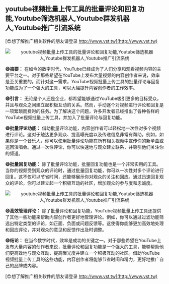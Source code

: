 ## **youtube视频批量上传工具的批量评论和回复功能,Youtube筛选机器人,Youtube群发机器人,Youtube推广引流系统**

[😍想了解推广相关软件的朋友请登录 http://www.vst.tw](http://www.vst.tw)

 <center><img src="https://vst.tw/MP4/tuiguang/png/7.png" alt="youtube视频批量上传工具的批量评论和回复功能,Youtube筛选机器人,Youtube群发机器人,Youtube推广引流系统"></center>

**😄摘要：**
在如今的数字时代，YouTube已经成为了人们分享和观看视频内容的主要平台之一。对于那些希望在YouTube上发布大量视频的内容创作者来说，效率是至关重要的。而针对这一需求，YouTube视频批量上传工具的批量评论与回复功能成为了一个强大的工具，可以大幅提升内容创作者的工作效率。

**😄引言：**
无论是个人还是企业，都希望能够通过YouTube吸引更多的目标受众，并且与观众之间建立起积极互动的关系。然而，手动逐个对视频进行评论和回复是一项繁琐而费时的任务。为了解决这个问题，许多开发者已经推出了各种各样的YouTube视频批量上传工具，并加入了批量评论与回复功能。

**😄批量评论功能：**
借助批量评论功能，内容创作者可以轻松地一次性对多个视频进行评论。这对于触达更多观众、提高曝光度以及传递信息非常有帮助。例如，如果你是一个音乐人，你可以使用批量评论功能在所有相关视频中宣传你的新单曲或巡回演唱会。通过一次性评论，你可以快速地与观众建立联系，并吸引他们关注你的频道。

**😄批量回复功能：**
除了批量评论功能，批量回复功能也是一个非常实用的工具。当你的视频受到观众的评论时，通过批量回复功能，你可以一次性对多个评论进行回复。这不仅可以节省时间，还能够展示你对观众的关注和回应。通过迅速回复观众的评论，你可以建立起一个积极互动的社区，增加观众的参与度和忠诚度。

 <center><img src="https://vst.tw/MP4/tuiguang/png/5.png" alt="youtube视频批量上传工具的批量评论和回复功能,Youtube筛选机器人,Youtube群发机器人,Youtube推广引流系统"></center>

**😄高效管理评论：**
除了批量评论和回复功能，YouTube视频批量上传工具还提供了其他一些功能来帮助内容创作者更好地管理评论。例如，你可以通过过滤功能筛选出特定类型的评论，如正面、负面或问题反馈等。这使得你能够更加高效地处理和回应评论，并对观众的意见和反馈作出及时调整。

**😄结论：**
在当今数字时代，效率是成功的关键之一。对于那些希望在YouTube上发布大量内容的创作者来说，批量评论和回复功能是一个强大的工具，能够帮助他们更高效地与观众互动，提高曝光度并建立一个积极互动的社区。借助YouTube视频批量上传工具的这些功能，内容创作者将能够节省时间和精力，更好地推广自己的品牌或内容。

[😍想了解推广相关软件的朋友请登录 http://www.vst.tw](http://www.vst.tw)



